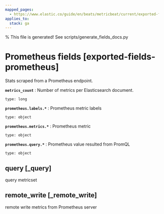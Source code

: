 ```yaml
---
mapped_pages:
  - https://www.elastic.co/guide/en/beats/metricbeat/current/exported-fields-prometheus.html
applies_to:
  stack: ga
---
```


% This file is generated! See scripts/generate_fields_docs.py

# Prometheus fields [exported-fields-prometheus]

Stats scraped from a Prometheus endpoint.

**`metrics_count`**
:   Number of metrics per Elasticsearch document.

    type: long


**`prometheus.labels.*`**
:   Prometheus metric labels

    type: object


**`prometheus.metrics.*`**
:   Prometheus metric

    type: object


**`prometheus.query.*`**
:   Prometheus value resulted from PromQL

    type: object


## query [_query]

query metricset

## remote_write [_remote_write]

remote write metrics from Prometheus server

